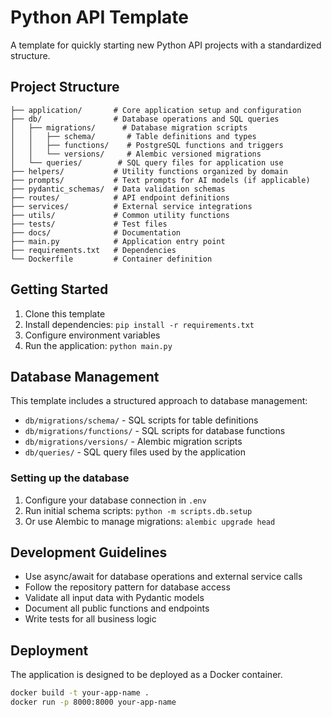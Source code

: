 # Python API Template

A template for quickly starting new Python API projects with a standardized structure.

## Project Structure

```
├── application/       # Core application setup and configuration
├── db/                # Database operations and SQL queries
│   ├── migrations/      # Database migration scripts
│   │   ├── schema/       # Table definitions and types
│   │   ├── functions/    # PostgreSQL functions and triggers
│   │   └── versions/     # Alembic versioned migrations
│   └── queries/        # SQL query files for application use
├── helpers/           # Utility functions organized by domain
├── prompts/           # Text prompts for AI models (if applicable)
├── pydantic_schemas/  # Data validation schemas
├── routes/            # API endpoint definitions
├── services/          # External service integrations
├── utils/             # Common utility functions
├── tests/             # Test files
├── docs/              # Documentation
├── main.py            # Application entry point
├── requirements.txt   # Dependencies
└── Dockerfile         # Container definition
```

## Getting Started

1. Clone this template
2. Install dependencies: `pip install -r requirements.txt`
3. Configure environment variables
4. Run the application: `python main.py`

## Database Management

This template includes a structured approach to database management:

- `db/migrations/schema/` - SQL scripts for table definitions
- `db/migrations/functions/` - SQL scripts for database functions
- `db/migrations/versions/` - Alembic migration scripts
- `db/queries/` - SQL query files used by the application

### Setting up the database

1. Configure your database connection in `.env`
2. Run initial schema scripts: `python -m scripts.db.setup`
3. Or use Alembic to manage migrations: `alembic upgrade head`

## Development Guidelines

- Use async/await for database operations and external service calls
- Follow the repository pattern for database access
- Validate all input data with Pydantic models
- Document all public functions and endpoints
- Write tests for all business logic

## Deployment

The application is designed to be deployed as a Docker container.

```bash
docker build -t your-app-name .
docker run -p 8000:8000 your-app-name
```